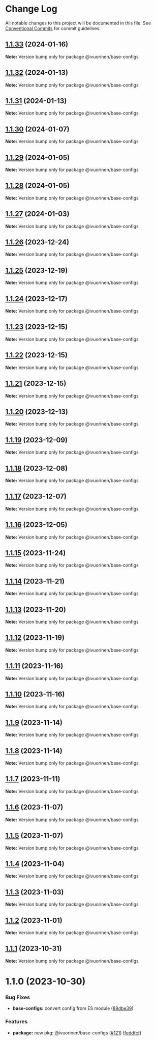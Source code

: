 # Change Log

All notable changes to this project will be documented in this file. See [Conventional Commits](https://conventionalcommits.org) for commit guidelines.

## [1.1.33](https://github.com/ivuorinen/base-configs/compare/@ivuorinen/base-configs@1.1.32...@ivuorinen/base-configs@1.1.33) (2024-01-16)

**Note:** Version bump only for package @ivuorinen/base-configs

## [1.1.32](https://github.com/ivuorinen/base-configs/compare/@ivuorinen/base-configs@1.1.31...@ivuorinen/base-configs@1.1.32) (2024-01-13)

**Note:** Version bump only for package @ivuorinen/base-configs

## [1.1.31](https://github.com/ivuorinen/base-configs/compare/@ivuorinen/base-configs@1.1.30...@ivuorinen/base-configs@1.1.31) (2024-01-13)

**Note:** Version bump only for package @ivuorinen/base-configs

## [1.1.30](https://github.com/ivuorinen/base-configs/compare/@ivuorinen/base-configs@1.1.29...@ivuorinen/base-configs@1.1.30) (2024-01-07)

**Note:** Version bump only for package @ivuorinen/base-configs

## [1.1.29](https://github.com/ivuorinen/base-configs/compare/@ivuorinen/base-configs@1.1.28...@ivuorinen/base-configs@1.1.29) (2024-01-05)

**Note:** Version bump only for package @ivuorinen/base-configs

## [1.1.28](https://github.com/ivuorinen/base-configs/compare/@ivuorinen/base-configs@1.1.27...@ivuorinen/base-configs@1.1.28) (2024-01-05)

**Note:** Version bump only for package @ivuorinen/base-configs

## [1.1.27](https://github.com/ivuorinen/base-configs/compare/@ivuorinen/base-configs@1.1.26...@ivuorinen/base-configs@1.1.27) (2024-01-03)

**Note:** Version bump only for package @ivuorinen/base-configs

## [1.1.26](https://github.com/ivuorinen/base-configs/compare/@ivuorinen/base-configs@1.1.25...@ivuorinen/base-configs@1.1.26) (2023-12-24)

**Note:** Version bump only for package @ivuorinen/base-configs

## [1.1.25](https://github.com/ivuorinen/base-configs/compare/@ivuorinen/base-configs@1.1.24...@ivuorinen/base-configs@1.1.25) (2023-12-19)

**Note:** Version bump only for package @ivuorinen/base-configs

## [1.1.24](https://github.com/ivuorinen/base-configs/compare/@ivuorinen/base-configs@1.1.23...@ivuorinen/base-configs@1.1.24) (2023-12-17)

**Note:** Version bump only for package @ivuorinen/base-configs

## [1.1.23](https://github.com/ivuorinen/base-configs/compare/@ivuorinen/base-configs@1.1.22...@ivuorinen/base-configs@1.1.23) (2023-12-15)

**Note:** Version bump only for package @ivuorinen/base-configs

## [1.1.22](https://github.com/ivuorinen/base-configs/compare/@ivuorinen/base-configs@1.1.21...@ivuorinen/base-configs@1.1.22) (2023-12-15)

**Note:** Version bump only for package @ivuorinen/base-configs

## [1.1.21](https://github.com/ivuorinen/base-configs/compare/@ivuorinen/base-configs@1.1.20...@ivuorinen/base-configs@1.1.21) (2023-12-15)

**Note:** Version bump only for package @ivuorinen/base-configs

## [1.1.20](https://github.com/ivuorinen/base-configs/compare/@ivuorinen/base-configs@1.1.19...@ivuorinen/base-configs@1.1.20) (2023-12-13)

**Note:** Version bump only for package @ivuorinen/base-configs

## [1.1.19](https://github.com/ivuorinen/base-configs/compare/@ivuorinen/base-configs@1.1.18...@ivuorinen/base-configs@1.1.19) (2023-12-09)

**Note:** Version bump only for package @ivuorinen/base-configs

## [1.1.18](https://github.com/ivuorinen/base-configs/compare/@ivuorinen/base-configs@1.1.17...@ivuorinen/base-configs@1.1.18) (2023-12-08)

**Note:** Version bump only for package @ivuorinen/base-configs

## [1.1.17](https://github.com/ivuorinen/base-configs/compare/@ivuorinen/base-configs@1.1.16...@ivuorinen/base-configs@1.1.17) (2023-12-07)

**Note:** Version bump only for package @ivuorinen/base-configs

## [1.1.16](https://github.com/ivuorinen/base-configs/compare/@ivuorinen/base-configs@1.1.15...@ivuorinen/base-configs@1.1.16) (2023-12-05)

**Note:** Version bump only for package @ivuorinen/base-configs

## [1.1.15](https://github.com/ivuorinen/base-configs/compare/@ivuorinen/base-configs@1.1.14...@ivuorinen/base-configs@1.1.15) (2023-11-24)

**Note:** Version bump only for package @ivuorinen/base-configs

## [1.1.14](https://github.com/ivuorinen/base-configs/compare/@ivuorinen/base-configs@1.1.13...@ivuorinen/base-configs@1.1.14) (2023-11-21)

**Note:** Version bump only for package @ivuorinen/base-configs

## [1.1.13](https://github.com/ivuorinen/base-configs/compare/@ivuorinen/base-configs@1.1.12...@ivuorinen/base-configs@1.1.13) (2023-11-20)

**Note:** Version bump only for package @ivuorinen/base-configs

## [1.1.12](https://github.com/ivuorinen/base-configs/compare/@ivuorinen/base-configs@1.1.11...@ivuorinen/base-configs@1.1.12) (2023-11-19)

**Note:** Version bump only for package @ivuorinen/base-configs

## [1.1.11](https://github.com/ivuorinen/base-configs/compare/@ivuorinen/base-configs@1.1.10...@ivuorinen/base-configs@1.1.11) (2023-11-16)

**Note:** Version bump only for package @ivuorinen/base-configs

## [1.1.10](https://github.com/ivuorinen/base-configs/compare/@ivuorinen/base-configs@1.1.9...@ivuorinen/base-configs@1.1.10) (2023-11-16)

**Note:** Version bump only for package @ivuorinen/base-configs

## [1.1.9](https://github.com/ivuorinen/base-configs/compare/@ivuorinen/base-configs@1.1.8...@ivuorinen/base-configs@1.1.9) (2023-11-14)

**Note:** Version bump only for package @ivuorinen/base-configs

## [1.1.8](https://github.com/ivuorinen/base-configs/compare/@ivuorinen/base-configs@1.1.7...@ivuorinen/base-configs@1.1.8) (2023-11-14)

**Note:** Version bump only for package @ivuorinen/base-configs

## [1.1.7](https://github.com/ivuorinen/base-configs/compare/@ivuorinen/base-configs@1.1.6...@ivuorinen/base-configs@1.1.7) (2023-11-11)

**Note:** Version bump only for package @ivuorinen/base-configs

## [1.1.6](https://github.com/ivuorinen/base-configs/compare/@ivuorinen/base-configs@1.1.5...@ivuorinen/base-configs@1.1.6) (2023-11-07)

**Note:** Version bump only for package @ivuorinen/base-configs

## [1.1.5](https://github.com/ivuorinen/base-configs/compare/@ivuorinen/base-configs@1.1.4...@ivuorinen/base-configs@1.1.5) (2023-11-07)

**Note:** Version bump only for package @ivuorinen/base-configs

## [1.1.4](https://github.com/ivuorinen/base-configs/compare/@ivuorinen/base-configs@1.1.3...@ivuorinen/base-configs@1.1.4) (2023-11-04)

**Note:** Version bump only for package @ivuorinen/base-configs

## [1.1.3](https://github.com/ivuorinen/base-configs/compare/@ivuorinen/base-configs@1.1.2...@ivuorinen/base-configs@1.1.3) (2023-11-03)

**Note:** Version bump only for package @ivuorinen/base-configs

## [1.1.2](https://github.com/ivuorinen/base-configs/compare/@ivuorinen/base-configs@1.1.1...@ivuorinen/base-configs@1.1.2) (2023-11-01)

**Note:** Version bump only for package @ivuorinen/base-configs

## [1.1.1](https://github.com/ivuorinen/base-configs/compare/@ivuorinen/base-configs@1.1.0...@ivuorinen/base-configs@1.1.1) (2023-10-31)

**Note:** Version bump only for package @ivuorinen/base-configs

# 1.1.0 (2023-10-30)

### Bug Fixes

- **base-configs:** convert config from ES module ([88dbe39](https://github.com/ivuorinen/base-configs/commit/88dbe395d1843384edf97eab4ee5c43810deae4f))

### Features

- **package:** new pkg: @ivuorinen/base-configs ([#121](https://github.com/ivuorinen/base-configs/issues/121)) ([feddfcf](https://github.com/ivuorinen/base-configs/commit/feddfcfdba391f8ed4bf59589737a340401e4fba))
